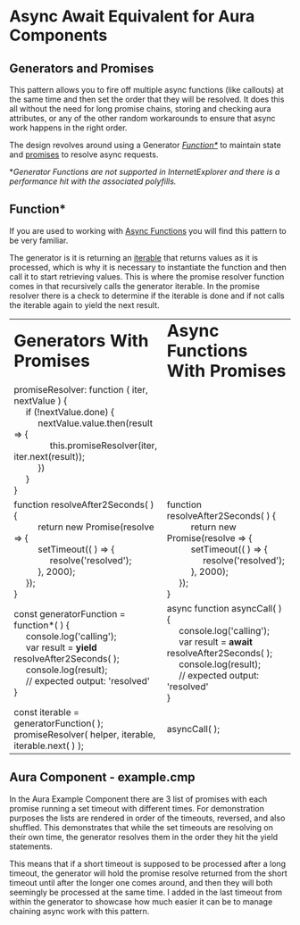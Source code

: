 # Async Await Equivalent for Aura Components

## Generators and Promises

This pattern allows you to fire off multiple async functions (like callouts) at the same time and then set the order that they will be resolved.   It does this all without the need for long promise chains, storing and checking aura attributes, or any of the other random workarounds to ensure that async work happens in the right order.

The design revolves around using a Generator *[Function*](https://developer.mozilla.org/en-US/docs/Web/JavaScript/Reference/Statements/function*)* to maintain state and [promises](https://developer.mozilla.org/en-US/docs/Web/JavaScript/Reference/Global_Objects/Promise) to resolve async requests.


**Generator Functions are not supported in InternetExplorer and there is a performance hit with the associated polyfills.*


## Function*

If you are used to working with [Async Functions](https://developer.mozilla.org/en-US/docs/Web/JavaScript/Reference/Statements/async_function) you will find this pattern to be very familiar.

The generator is it is returning an [iterable](https://developer.mozilla.org/en-US/docs/Web/JavaScript/Guide/Iterators_and_Generators) that returns values as it is processed, which is why it is necessary to instantiate the function and then call it to start retrieving values.  This is where the promise resolver function comes in that recursively calls the generator iterable.  In the promise resolver there is a check to determine if the iterable is done and if not calls the iterable again to yield the next result.



<table border="0" style="border: none;" >
 <tr>
    <td style="border: none;"><b style="font-size:30px">Generators With Promises</b></td>
    <td style="border: none;"><b style="font-size:30px">Async Functions With Promises</b></td>
 </tr>
 <tr>
    <td style="border: none;">
        <div>promiseResolver: function ( iter, nextValue ) {</div>
        <div>&nbsp;&nbsp;&nbsp;&nbsp;&nbsp;if (!nextValue.done) {</div>
        <div>&nbsp;&nbsp;&nbsp;&nbsp;&nbsp;&nbsp;&nbsp;&nbsp;&nbsp;&nbsp;nextValue.value.then(result => {</div>
        <div>&nbsp;&nbsp;&nbsp;&nbsp;&nbsp;&nbsp;&nbsp;&nbsp;&nbsp;&nbsp;&nbsp;&nbsp;&nbsp;&nbsp;&nbsp;this.promiseResolver(iter, iter.next(result));</div>
        <div>&nbsp;&nbsp;&nbsp;&nbsp;&nbsp;&nbsp;&nbsp;&nbsp;&nbsp;&nbsp;})</div>
        <div>&nbsp;&nbsp;&nbsp;&nbsp;&nbsp;}</div>
        <div>}</div>
    </td>
    <td style="border: none;"></td>
</tr>
<tr>
    <td style="border: none;">
        <div>function resolveAfter2Seconds( ) {</div>
        <div>&nbsp;&nbsp;&nbsp;&nbsp;&nbsp;&nbsp;&nbsp;&nbsp;&nbsp;&nbsp;return new Promise(resolve => {</div>
        <div>&nbsp;&nbsp;&nbsp;&nbsp;&nbsp;&nbsp;&nbsp;&nbsp;&nbsp;&nbsp;setTimeout(( ) => {</div>
        <div>&nbsp;&nbsp;&nbsp;&nbsp;&nbsp;&nbsp;&nbsp;&nbsp;&nbsp;&nbsp;&nbsp;&nbsp;&nbsp;&nbsp;&nbsp;resolve('resolved');</div>
        <div>&nbsp;&nbsp;&nbsp;&nbsp;&nbsp;&nbsp;&nbsp;&nbsp;&nbsp;&nbsp;}, 2000);</div>
        <div>&nbsp;&nbsp;&nbsp;&nbsp;&nbsp;});</div>
        <div>}</div>
    </td>
    <td style="border: none;">
        <div>function resolveAfter2Seconds( ) {</div>
        <div>&nbsp;&nbsp;&nbsp;&nbsp;&nbsp;&nbsp;&nbsp;&nbsp;&nbsp;&nbsp;return new Promise(resolve => {</div>
        <div>&nbsp;&nbsp;&nbsp;&nbsp;&nbsp;&nbsp;&nbsp;&nbsp;&nbsp;&nbsp;setTimeout(( ) => {</div>
        <div>&nbsp;&nbsp;&nbsp;&nbsp;&nbsp;&nbsp;&nbsp;&nbsp;&nbsp;&nbsp;&nbsp;&nbsp;&nbsp;&nbsp;&nbsp;resolve('resolved');</div>
        <div>&nbsp;&nbsp;&nbsp;&nbsp;&nbsp;&nbsp;&nbsp;&nbsp;&nbsp;&nbsp;}, 2000);</div>
        <div>&nbsp;&nbsp;&nbsp;&nbsp;&nbsp;});</div>
        <div>}</div>
    </td>
</tr>
<tr>
    <td style="border: none;">
        <div>const generatorFunction = function*( ) {</div>
        <div>&nbsp;&nbsp;&nbsp;&nbsp;&nbsp;console.log('calling');</div>
        <div>&nbsp;&nbsp;&nbsp;&nbsp;&nbsp;var result = <b>yield</b> resolveAfter2Seconds( );</div>
        <div>&nbsp;&nbsp;&nbsp;&nbsp;&nbsp;console.log(result);</div>
        <div>&nbsp;&nbsp;&nbsp;&nbsp;&nbsp;// expected output: 'resolved'</div>
        <div>}</div>
    </td>
    <td style="border: none;">
        <div>async function asyncCall(&nbsp;) {</div>
        <div>&nbsp;&nbsp;&nbsp;&nbsp;&nbsp;console.log('calling');</div>
        <div>&nbsp;&nbsp;&nbsp;&nbsp;&nbsp;var result = <b>await</b> resolveAfter2Seconds( );</div>
        <div>&nbsp;&nbsp;&nbsp;&nbsp;&nbsp;console.log(result);</div>
        <div>&nbsp;&nbsp;&nbsp;&nbsp;&nbsp;// expected output: 'resolved'</div>
        <div>}</div>
    </td>
 </tr>
 <tr>
    <td style="border: none;">
        <div>const iterable = generatorFunction( );</div>
        <div>promiseResolver( helper, iterable, iterable.next( ) );</div>
    </td>
    <td style="border: none;">
        <div>asyncCall( );</div>
    </td>
 </tr>
</table>


## Aura Component - example.cmp

In the Aura Example Component there are 3 list of promises with each promise running a set timeout with different times.  For demonstration purposes the lists are rendered in order of the timeouts, reversed, and also shuffled.  This demonstrates that while the set timeouts are resolving on their own time, the generator resolves them in the order they hit the yield statements.

This means that if a short timeout is supposed to be processed after a long timeout, the generator will hold the promise resolve returned from the short timeout until after the longer one comes around, and then they will both seemingly be processed at the same time.  I added in the last timeout from within the generator to showcase how much easier it can be to manage chaining async work with this pattern.
